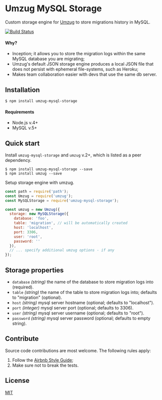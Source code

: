 # Umzug MySQL Storage

Custom storage engine for [Umzug](https://github.com/sequelize/umzug) to store migrations history in MySQL.

[![Build Status](https://travis-ci.org/controlly/umzug-mysql-storage.svg?branch=master)](https://travis-ci.org/controlly/umzug-mysql-storage)

#### Why?

* Inception; it allows you to store the migration logs within the same MySQL database you are migrating;
* Umzug's default JSON storage engine produces a local JSON file that does not persist with ephemeral file-systems, such as Heroku;
* Makes team collaboration easier with devs that use the same db server.

## Installation

```
$ npm install umzug-mysql-storage
```

#### Requirements

* Node.js v.4+
* MySQL v.5+

## Quick start

Install `umzug-mysql-storage` and `umzug` v.2+, which is listed as a peer dependency.

```
$ npm install umzug-mysql-storage --save
$ npm install umzug --save
```

Setup storage engine with umzug.

```javascript
const path = require('path');
const Umzug = require('umzug');
const MySQLStorage = require('umzug-mysql-storage');

const umzug = new Umzug({
  storage: new MySQLStorage({
    database: 'foo',
    table: 'migration', // will be automatically created
    host: 'localhost',
    port: 3306,
    user: 'root',
    password: ''
  }),
  // ... specify additional umzug options - if any
});
```

## Storage properties

* `database` _(string)_ the name of the database to store migration logs into (required).
* `table` _(string)_ the name of the table to store migration logs into; defaults to "migration" (optional).
* `host` _(string)_ mysql server hostname (optional; defaults to "localhost").
* `port` _(integer)_ mysql server port (optional; defaults to 3306).
* `user` _(string)_ mysql server username (optional; defaults to "root").
* `password` _(string)_ mysql server password (optional; defaults to empty string).

## Contribute

Source code contributions are most welcome. The following rules apply:

1. Follow the [Airbnb Style Guide](https://github.com/airbnb/javascript);
2. Make sure not to break the tests.

## License

[MIT](LICENSE)
